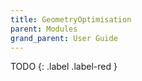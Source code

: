 ```yaml
---
title: GeometryOptimisation
parent: Modules
grand_parent: User Guide
---
```


TODO
{: .label .label-red }
